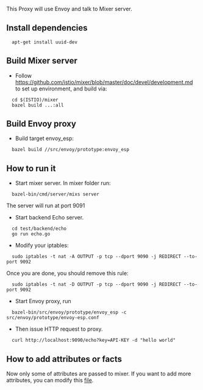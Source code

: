 
This Proxy will use Envoy and talk to Mixer server. 

## Install dependencies

```
  apt-get install uuid-dev
```

## Build Mixer server

* Follow https://github.com/istio/mixer/blob/master/doc/devel/development.md to set up environment, and build via:

```
  cd $(ISTIO)/mixer
  bazel build ...:all
```
  
## Build Envoy proxy

* Build target envoy_esp:

```
  bazel build //src/envoy/prototype:envoy_esp
```

## How to run it

* Start mixer server. In mixer folder run:

```
  bazel-bin/cmd/server/mixs server
```
  
  The server will run at port 9091

* Start backend Echo server.

```
  cd test/backend/echo
  go run echo.go
```

* Modify your iptables:

```
  sudo iptables -t nat -A OUTPUT -p tcp --dport 9090 -j REDIRECT --to-port 9092
```

Once you are done, you should remove this rule:

```
  sudo iptables -t nat -D OUTPUT -p tcp --dport 9090 -j REDIRECT --to-port 9092
```


* Start Envoy proxy, run

```
  bazel-bin/src/envoy/prototype/envoy_esp -c src/envoy/prototype/envoy-esp.conf
```
  
* Then issue HTTP request to proxy.

```
  curl http://localhost:9090/echo?key=API-KEY -d "hello world"
```

## How to add attributes or facts

Now only some of attributes are passed to mixer.  If you want to add more attributes, you can
modify this
[file](https://github.com/istio/proxy/blob/master/contrib/endpoints/src/api_manager/mixer/mixer.cc).
